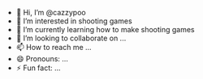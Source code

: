 - 👋 Hi, I’m @cazzypoo
- 👀 I’m interested in shooting games
- 🌱 I’m currently learning how to make shooting games
- 💞️ I’m looking to collaborate on ...
- 📫 How to reach me ...
- 😄 Pronouns: ...
- ⚡ Fun fact: ...

<!---
cazzypoo/cazzypoo is a ✨ special ✨ repository because its `README.md` (this file) appears on your GitHub profile.
You can click the Preview link to take a look at your changes.
--->
